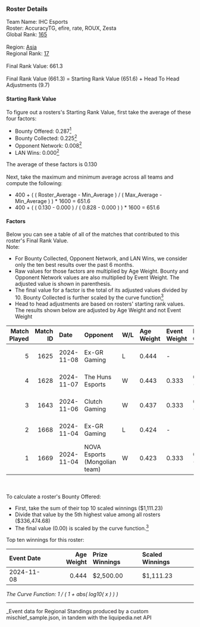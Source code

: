 ### Roster Details<br />
Team Name: IHC Esports<br />
Roster: AccuracyTG, efire, rate, ROUX, Zesta<br />
Global Rank: [165](../../standings_global_2025_03_01.md)<br />
<br />
Region: [Asia]( ../../standings_asia_2025_03_01.md)<br />
Regional Rank: [17]( ../../standings_asia_2025_03_01.md)<br />
<br />
Final Rank Value:  661.3<br />
<br />
Final Rank Value (661.3) = Starting Rank Value (651.6) + Head To Head Adjustments (9.7)<br />

#### Starting Rank Value<br />
To figure out a rosters's Starting Rank Value, first take the average of these four factors:<br />
- Bounty Offered: 0.287[<sup>1</sup>](#table2)
- Bounty Collected: 0.225[<sup>2</sup>](#table1)
- Opponent Network: 0.008[<sup>2</sup>](#table1)
- LAN Wins: 0.000[<sup>2</sup>](#table1)

The average of these factors is 0.130<br />
<br />
Next, take the maximum and minimum average across all teams and compute the following:<br />
- 400 + ( ( Roster_Average - Min_Average ) / ( Max_Average - Min_Average ) ) * 1600 = 651.6
- 400 + ( ( 0.130 - 0.000 ) / ( 0.828 - 0.000 ) ) * 1600 = 651.6


#### Factors<br />
Below you can see a table of all of the matches that contributed to this roster's Final Rank Value.<br />
Note:<br />

- For Bounty Collected, Opponent Network, and LAN Wins, we consider only the ten best results over the past 6 months.
- Raw values for those factors are multiplied by Age Weight. Bounty and Opponent Network values are also multiplied by Event Weight. The adjusted value is shown in parenthesis.
- The final value for a factor is the total of its adjusted values divided by 10. Bounty Collected is further scaled by the curve function[<sup>3</sup>](#curveFunction)
- Head to head adjustments are based on rosters' starting rank values. The results shown below are adjusted by Age Weight and not Event Weight
<span id="table1"></span><br />


| Match Played | Match ID | Date       | Opponent                      | W/L | Age Weight | Event Weight | Bounty Collected | Opponent Network | LAN Wins  | H2H Adj. | Roster                               |
| -: | -: | :- | :- | :- | :- | :- | :- | :- | :- | -: | :- |
|            5 |     1625 | 2024-11-08 | Ex-GR Gaming                  | L   | 0.444      | -            | -                | -                | -         |    -4.87 | AccuracyTG, efire, rate, ROUX, Zesta |
|            4 |     1628 | 2024-11-07 | The Huns Esports              | W   | 0.443      | 0.333        | 0.025 (0.004)    | 0.516 (0.076)    | 0 (0.000) |    11.85 | AccuracyTG, efire, rate, ROUX, Zesta |
|            3 |     1643 | 2024-11-06 | Clutch Gaming                 | W   | 0.437      | 0.333        | 0.000 (0.000)    | 0.056 (0.008)    | 0 (0.000) |     4.74 | AccuracyTG, efire, rate, ROUX, Zesta |
|            2 |     1668 | 2024-11-04 | Ex-GR Gaming                  | L   | 0.424      | -            | -                | -                | -         |    -4.67 | AccuracyTG, efire, rate, ROUX, Zesta |
|            1 |     1669 | 2024-11-04 | NOVA Esports (Mongolian team) | W   | 0.423      | 0.333        | 0.000 (0.000)    | 0.000 (0.000)    | 0 (0.000) |     2.61 | AccuracyTG, efire, rate, ROUX, Zesta |

<br />
<span id="table2"></span><br />
To calculate a roster's Bounty Offered:<br />

- First, take the sum of their top 10 scaled winnings ($1,111.23)
- Divide that value by the 5th highest value among all rosters ($336,474.68)
- The final value (0.00) is scaled by the curve function.[<sup>3</sup>](#curveFunction)

Top ten winnings for this roster:<br />

| Event Date | Age Weight | Prize Winnings | Scaled Winnings |
| :- | -: | :- | :- |
| 2024-11-08 |      0.444 | $2,500.00      | $1,111.23       |


<span id="curveFunction"></span>_The Curve Function: 1 / ( 1 + abs( log10( x ) ) )_<br />

---
_Event data for Regional Standings produced by a custom mischief_sample.json, in tandem with the liquipedia.net API<br />

